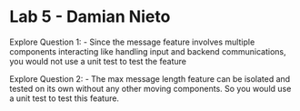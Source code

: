 # Lab 5 - Damian Nieto

Explore Question 1:
    - Since the message feature involves multiple components interacting like handling input and backend communications, you would not use a unit test to test the feature

Explore Question 2: 
    - The max message length feature can be isolated and tested on its own without any other moving components. So you would use a unit test to test this feature.
